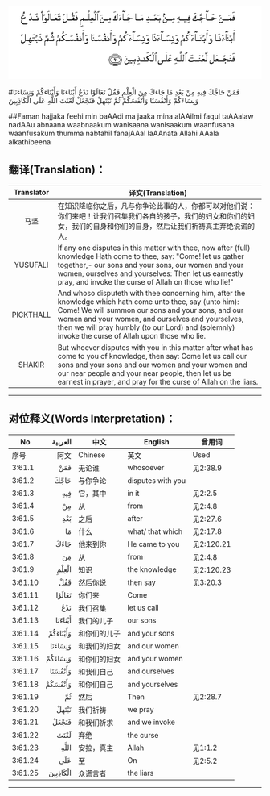 ![003:061](images/003_061.gif)

#فَمَنْ حَاجَّكَ فِيهِ مِنْ بَعْدِ مَا جَاءَكَ مِنَ الْعِلْمِ فَقُلْ تَعَالَوْا نَدْعُ أَبْنَاءَنَا وَأَبْنَاءَكُمْ وَنِسَاءَنَا وَنِسَاءَكُمْ وَأَنْفُسَنَا وَأَنْفُسَكُمْ ثُمَّ نَبْتَهِلْ فَنَجْعَلْ لَعْنَتَ اللَّهِ عَلَى الْكَاذِبِينَ 

##Faman hajjaka feehi min baAAdi ma jaaka mina alAAilmi faqul taAAalaw nadAAu abnaana waabnaakum wanisaana wanisaakum waanfusana waanfusakum thumma nabtahil fanajAAal laAAnata Allahi AAala alkathibeena 

## 翻译(Translation)：

| Translator | 译文(Translation)                                            |
| :--------: | ------------------------------------------------------------ |
|    马坚    | 在知识降临你之后，凡与你争论此事的人，你都可以对他们说：你们来吧！让我们召集我们各自的孩子，我们的妇女和你们的妇女，我们的自身和你们的自身，然后让我们祈祷真主弃绝说谎的人。 |
|  YUSUFALI  | If any one disputes in this matter with thee, now after (full) knowledge Hath come to thee, say: "Come! let us gather together,- our sons and your sons, our women and your women, ourselves and yourselves: Then let us earnestly pray, and invoke the curse of Allah on those who lie!" |
| PICKTHALL  | And whoso disputeth with thee concerning him, after the knowledge which hath come unto thee, say (unto him): Come! We will summon our sons and your sons, and our women and your women, and ourselves and yourselves, then we will pray humbly (to our Lord) and (solemnly) invoke the curse of Allah upon those who lie. |
|   SHAKIR   | But whoever disputes with you in this matter after what has come to you of knowledge, then say: Come let us call our sons and your sons and our women and your women and our near people and your near people, then let us be earnest in prayer, and pray for the curse of Allah on the liars. |

---

## 对位释义(Words Interpretation)：

| No   | العربية | 中文    | English | 曾用词 |
| ---- | ------: | ------- | ------- | ------ |
| 序号 |    阿文 | Chinese | 英文    | Used   |
| 3:61.1  | فَمَنْ      | 无论谁       | whosoever         | 见2:38.9   |
| 3:61.2  | حَاجَّكَ     | 与你争论     | disputes with you |            |
| 3:61.3  | فِيهِ      | 它，其中     | in it             | 见2:2.5    |
| 3:61.4  | مِنْ       | 从           | from              | 见2:4.8    |
| 3:61.5  | بَعْدِ      | 之后         | after             | 见2:27.6   |
| 3:61.6  | مَا       | 什么         | what/ that which  | 见2:17.8   |
| 3:61.7  | جَاءَكَ     | 他来到你     | He came to you    | 见2:120.21 |
| 3:61.8  | مِنَ       | 从           | from              | 见2:4.8    |
| 3:61.9  | الْعِلْمِ    | 知识         | the knowledge     | 见2:120.23 |
| 3:61.10 | فَقُلْ      | 然后你说     | then say          | 见3:20.3   |
| 3:61.11 | تَعَالَوْا   | 你们来       | Come              |            |
| 3:61.12 | نَدْعُ      | 我们召集     | let us call       |            |
| 3:61.13 | أَبْنَاءَنَا  | 我们的儿子   | our sons          |            |
| 3:61.14 | وَأَبْنَاءَكُمْ | 和你们的儿子 | and your sons     |            |
| 3:61.15 | وَنِسَاءَنَا  | 和我们的妇女 | and our women     |            |
| 3:61.16 | وَنِسَاءَكُمْ  | 和你们的妇女 | and your women    |            |
| 3:61.17 | وَأَنْفُسَنَا  | 和我们自己   | and ourselves     |            |
| 3:61.18 | وَأَنْفُسَكُمْ  | 和你们自己   | and yourselves    |            |
| 3:61.19 | ثُمَّ       | 然后         | Then              | 见2:28.7   |
| 3:61.20 | نَبْتَهِلْ    | 我们祈祷     | we pray           |            |
| 3:61.21 | فَنَجْعَلْ    | 和我们祈求   | and we invoke     |            |
| 3:61.22 | لَعْنَتَ     | 弃绝         | the curse         |            |
| 3:61.23 | اللَّهِ     | 安拉，真主   | Allah             | 见1:1.2    |
| 3:61.24 | عَلَى      | 至           | On                | 见2:5.2    |
| 3:61.25 | الْكَاذِبِينَ | 众谎言者     | the liars         |            |

---
